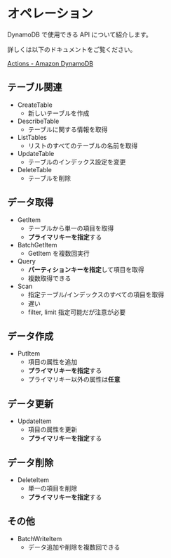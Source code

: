 # オペレーション

DynamoDB で使用できる API について紹介します。

詳しくは以下のドキュメントをご覧ください。

[Actions - Amazon DynamoDB](https://docs.aws.amazon.com/amazondynamodb/latest/APIReference/API_Operations.html)

## テーブル関連

- CreateTable
    - 新しいテーブルを作成
- DescribeTable
    - テーブルに関する情報を取得
- ListTables
    - リストのすべてのテーブルの名前を取得
- UpdateTable
    - テーブルのインデックス設定を変更
- DeleteTable
    - テーブルを削除

## データ取得

- GetItem
    - テーブルから単一の項目を取得
    - **プライマリキーを指定**する
- BatchGetItem
    - GetItem を複数回実行
- Query
    - **パーティションキーを指定**して項目を取得
    - 複数取得できる
- Scan
    - 指定テーブル/インデックスのすべての項目を取得
    - 遅い
    - filter, limit 指定可能だが注意が必要

## データ作成

- PutItem
    - 項目の属性を追加
    - **プライマリキーを指定**する
    - プライマリキー以外の属性は**任意**

## データ更新

- UpdateItem
    - 項目の属性を更新
    - **プライマリキーを指定**する

## データ削除

- DeleteItem
    - 単一の項目を削除
    - **プライマリキーを指定**する

## その他
- BatchWriteItem
  - データ追加や削除を複数回できる